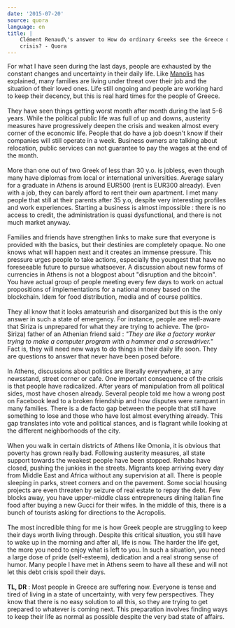 ```yaml
---
date: '2015-07-20'
source: quora
language: en
title: |
    Clément Renaud\'s answer to How do ordinary Greeks see the Greece debt
    crisis? - Quora
---
```


For what I have seen during the last days, people are exhausted by the
constant changes and uncertainty in their daily life. Like
[Manolis](http://quora.com/profile/Manolis-Fanourgakis) has explained,
many families are living under threat over their job and the situation
of their loved ones. Life still ongoing and people are working hard to
keep their decency, but this is real hard times for the people of
Greece.\
\
They have seen things getting worst month after month during the last
5-6 years. While the political public life was full of up and downs,
austerity measures have progressively deepen the crisis and weaken
almost every corner of the economic life. People that do have a job
doesn\'t know if their companies will still operate in a week. Business
owners are talking about relocation, public services can not guarantee
to pay the wages at the end of the month.\
\
More than one out of two Greek of less than 30 y.o. is jobless, even
though many have diplomas from local or international universities.
Average salary for a graduate in Athens is around EUR500 (rent is EUR300
already). Even with a job, they can barely afford to rent their own
apartment. I met many people that still at their parents after 35 y.o,
despite very interesting profiles and work experiences. Starting a
business is almost impossible : there is no access to credit, the
administration is quasi dysfunctional, and there is not much market
anyway.\
\
Families and friends have strengthen links to make sure that everyone is
provided with the basics, but their destinies are completely opaque. No
one knows what will happen next and it creates an immense pressure. This
pressure urges people to take actions, especially the youngest that have
no foreseeable future to pursue whatsoever. A discussion about new forms
of currencies in Athens is not a blogpost about \"disruption and the
bitcoin\". You have actual group of people meeting every few days to
work on actual propositions of implementations for a national money
based on the blockchain. Idem for food distribution, media and of course
politics.\
\
They all know that it looks amateurish and disorganized but this is the
only answer in such a state of emergency. For instance, people are
well-aware that Siriza is unprepared for what they are trying to
achieve. The (pro-Siriza) father of an Athenian friend said : *\"They
are like a factory worker trying to make a computer program with a
hammer and a screwdriver.\"*  Fact is, they will need new ways to do
things in their daily life soon. They are questions to answer that never
have been posed before.\
\
In Athens, discussions about politics are literally everywhere, at any
newsstand, street corner or cafe. One important consequence of the
crisis is that people have radicalized. After years of manipulation from
all political sides, most have chosen already. Several people told me
how a wrong post on Facebook lead to a broken friendship and how
disputes were rampant in many families. There is a de facto gap between
the people that still have something to lose and those who have lost
almost everything already. This gap translates into vote and political
stances, and is flagrant while looking at the different neighborhoods of
the city.\
\
When you walk in certain districts of Athens like Omonia, it is obvious
that poverty has grown really bad. Following austerity measures, all
state support towards the weakest people have been stopped. Rehabs have
closed, pushing the junkies in the streets. Migrants keep arriving every
day from Middle East and Africa without any supervision at all. There is
people sleeping in parks, street corners and on the pavement. Some
social housing projects are even threaten by seizure of real estate to
repay the debt. Few blocks away, you have upper-middle class
entrepreneurs dining Italian fine food after buying a new Gucci for
their wifes. In the middle of this, there is a bunch of tourists asking
for directions to the Acropolis.\
\
The most incredible thing for me is how Greek people are struggling to
keep their days worth living through. Despite this critical situation,
you still have to wake up in the morning and after all, life is now. The
harder the life get, the more you need to enjoy what is left to you. In
such a situation, you need a large dose of pride (self-esteem),
dedication and a real strong sense of humor. Many people I have met in
Athens seem to have all these and will not let this debt crisis spoil
their days.\
\
**TL, DR** : Most people in Greece are suffering now. Everyone is tense
and tired of living in a state of uncertainty, with very few
perspectives. They know that there is no easy solution to all this, so
they are trying to get prepared to whatever is coming next. This
preparation involves finding ways to keep their life as normal as
possible despite the very bad state of affairs.
